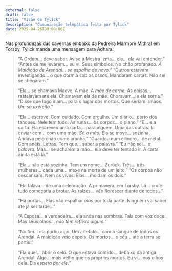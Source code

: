```yaml
---
external: false
draft: false
title: "Visão de Tylick"
description: "Comunicação telepática feita por Tylick"
date: 2025-04-26T09:00:00Z
---
```


Nas profundezas das cavernas embaixo da Pedreira Mármore Mithral em Torsby, Tylick manda uma mensagem para Adhara:

> “A Ordem… deve saber. Avise a Mestra Izma… ela… ela vai entender.”  
> “Antes de me levarem… eu vi. Seus símbolos. No chão profanado. _A Maldição de Arendal… se espalha de novo._”
> “Outros estavam investigando… o que dormia sob os ossos. Mandaram cartas. Não sei se chegaram.”

> “Ela… se chamava Maeve. A mãe. A _mãe de carne._ As coisas… rastejavam até ela. Chamavam ela de mãe. Choravam… e ela sorria.”
> “Disse que logo iriam… para o lugar dos mortos. Que seriam irmãos. _Um só exército._”

> “Ela… escreve. Com cuidado. Com orgulho. Um diário… perto dos tanques. Nele tem tudo. As runas… os corpos… o plano.”
> “E… e a carta. Ela escreveu uma carta… para alguém. Uma das outras. Ia enviar com… com uma mão. _Só a mão._ Ela se move… sozinha. Andava pelo chão como aranha.”
> “Guardou num cilindro… de metal. Com anéis. Letras. Tem que… saber a palavra.”
> “Eu não sei… _a palavra._ Mas… se acharem a mão… ela deve ter tentado ir. A carta ainda está lá.”

> “Ela… não está sozinha. Tem um nome… Zurück. Três… três mulheres… cada uma… mexe na morte de um jeito.”
> “Os corpos não descansam. Nem os vivos. Elas… moldam os dois.”

> "Ela falava… de uma celebração. A primavera, em Torsby. Lá… onde tudo começaria a brotar. As raízes… vão florescer diante de todos…"

> "Há portas... Elas vão espalhar _elas_ por toda parte. Ninguém vai saber até já ser tarde…"

> “A Esposa… a verdadeira… ela anda nas sombras. Fala com voz doce. Mas seus olhos… _não têm reflexo algum._”

> “No fim… ela partiu algo. Um artefato… com o sangue de todos os Arendal. A maldição veio depois. Os mortos… o céu... até a terra se partiu.”

> “Ela quer… abrir o selo. O que estava contido… debaixo da antiga Arendal. Algo… mais velho que os próprios mortos. Eu vi... nos olhos dela. Ela _espera por ele._”